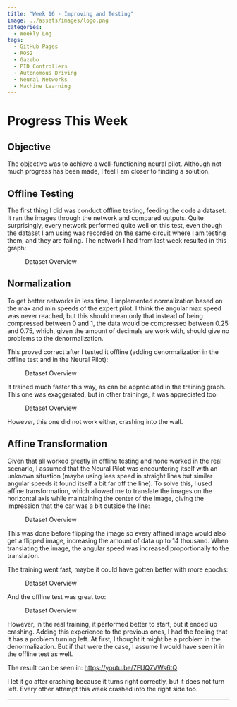 ```yaml
---
title: "Week 16 - Improving and Testing"
image: ../assets/images/logo.png
categories:
  - Weekly Log
tags:
  - GitHub Pages
  - ROS2
  - Gazebo
  - PID Controllers
  - Autonomous Driving
  - Neural Networks
  - Machine Learning
---
```


# Progress This Week

## Objective

The objective was to achieve a well-functioning neural pilot. Although not much progress has been made, I feel I am closer to finding a solution.

## Offline Testing

The first thing I did was conduct offline testing, feeding the code a dataset. It ran the images through the network and compared outputs. Quite surprisingly, every network performed quite well on this test, even though the dataset I am using was recorded on the same circuit where I am testing them, and they are failing. The network I had from last week resulted in this graph:

<figure class="align-center" style="width:70%">
  <img src="{{ site.url }}{{ site.baseurl }}/assets/images/Week-16/Offline_test.png" alt="">
  <figcaption>Dataset Overview</figcaption>
</figure>

## Normalization

To get better networks in less time, I implemented normalization based on the max and min speeds of the expert pilot. I think the angular max speed was never reached, but this should mean only that instead of being compressed between 0 and 1, the data would be compressed between 0.25 and 0.75, which, given the amount of decimals we work with, should give no problems to the denormalization.

This proved correct after I tested it offline (adding denormalization in the offline test and in the Neural Pilot):

<figure class="align-center" style="width:70%">
  <img src="{{ site.url }}{{ site.baseurl }}/assets/images/Week-16/Offline_graph_norm.png" alt="">
  <figcaption>Dataset Overview</figcaption>
</figure>

It trained much faster this way, as can be appreciated in the training graph. This one was exaggerated, but in other trainings, it was appreciated too:

<figure class="align-center" style="width:70%">
  <img src="{{ site.url }}{{ site.baseurl }}/assets/images/Week-16/Training_normalize.png" alt="">
  <figcaption>Dataset Overview</figcaption>
</figure>

However, this one did not work either, crashing into the wall.

## Affine Transformation

Given that all worked greatly in offline testing and none worked in the real scenario, I assumed that the Neural Pilot was encountering itself with an unknown situation (maybe using less speed in straight lines but similar angular speeds it found itself a bit far off the line). To solve this, I used affine transformation, which allowed me to translate the images on the horizontal axis while maintaining the center of the image, giving the impression that the car was a bit outside the line:

<figure class="align-center" style="width:70%">
  <img src="{{ site.url }}{{ site.baseurl }}/assets/images/Week-16/Affine.png" alt="">
  <figcaption>Dataset Overview</figcaption>
</figure>

This was done before flipping the image so every affined image would also get a flipped image, increasing the amount of data up to 14 thousand. When translating the image, the angular speed was increased proportionally to the translation.

The training went fast, maybe it could have gotten better with more epochs:

<figure class="align-center" style="width:70%">
  <img src="{{ site.url }}{{ site.baseurl }}/assets/images/Week-16/Affine_training.png" alt="">
  <figcaption>Dataset Overview</figcaption>
</figure>

And the offline test was great too:

<figure class="align-center" style="width:70%">
  <img src="{{ site.url }}{{ site.baseurl }}/assets/images/Week-16/Affine_offline.png" alt="">
  <figcaption>Dataset Overview</figcaption>
</figure>

However, in the real training, it performed better to start, but it ended up crashing. Adding this experience to the previous ones, I had the feeling that it has a problem turning left. At first, I thought it might be a problem in the denormalization. But if that were the case, I assume I would have seen it in the offline test as well.

The result can be seen in: https://youtu.be/7FUQ7VWs6tQ

I let it go after crashing because it turns right correctly, but it does not turn left. Every other attempt this week crashed into the right side too.

---